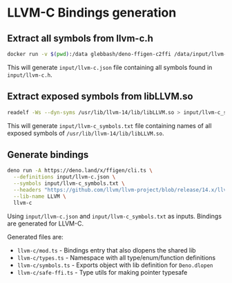 # LLVM-C Bindings generation

## Extract all symbols from llvm-c.h

```sh
docker run -v $(pwd):/data glebbash/deno-ffigen-c2ffi /data/input/llvm-c.h > input/llvm-c.json
```

This will generate `input/llvm-c.json` file containing all symbols found in
`input/llvm-c.h`.

## Extract exposed symbols from libLLVM.so

```sh
readelf -Ws --dyn-syms /usr/lib/llvm-14/lib/libLLVM.so > input/llvm-c_symbols.txt
```

This will generate `input/llvm-c_symbols.txt` file containing names of all
exposed symbols of `/usr/lib/llvm-14/lib/libLLVM.so`.

## Generate bindings

```sh
deno run -A https://deno.land/x/ffigen/cli.ts \
  --definitions input/llvm-c.json \
  --symbols input/llvm-c_symbols.txt \
  --headers "https://github.com/llvm/llvm-project/blob/release/14.x/llvm/include/" \
  --lib-name LLVM \
  llvm-c
```

Using `input/llvm-c.json` and `input/llvm-c_symbols.txt` as inputs. Bindings are
generated for LLVM-C.

Generated files are:

- `llvm-c/mod.ts` - Bindings entry that also dlopens the shared lib
- `llvm-c/types.ts` - Namespace with all type/enum/function definitions
- `llvm-c/symbols.ts` - Exports object with lib definition for `Deno.dlopen`
- `llvm-c/safe-ffi.ts` - Type utils for making pointer typesafe
